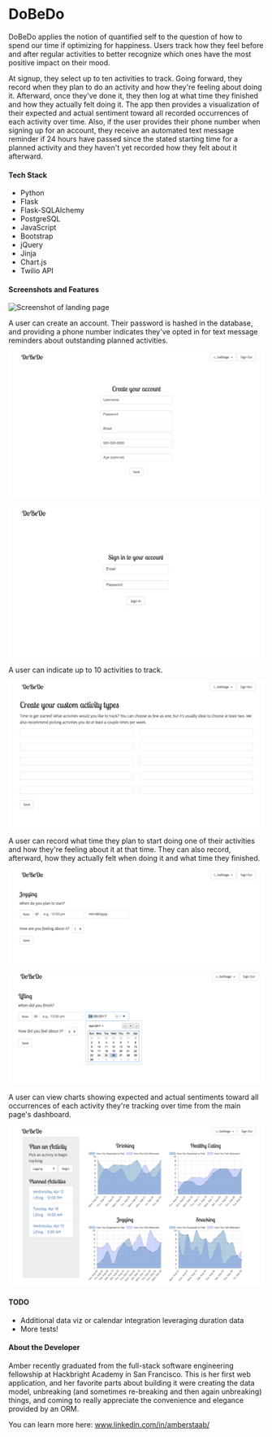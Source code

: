 DoBeDo
===========

DoBeDo applies the notion of quantified self to the question of how to spend our
time if optimizing for happiness. Users track how they feel before and after
regular activities to better recognize which ones have the most positive impact 
on their mood. 

At signup, they select up to ten activities to track. Going forward, they record 
when they plan to do an activity and how they're feeling about doing it. Afterward,
once they've done it, they then log at what time they finished and 
how they actually felt doing it. The app then provides a visualization of their 
expected and actual sentiment toward all recorded occurrences of each activity 
over time. Also, if the user provides their phone number when signing up for an 
account, they receive an automated text message reminder if 24 hours have passed
since the stated starting time for a planned activity and they haven't yet 
recorded how they felt about it afterward.

#### Tech Stack

- Python
- Flask
- Flask-SQLAlchemy
- PostgreSQL
- JavaScript
- Bootstrap
- jQuery
- Jinja
- Chart.js
- Twilio API

#### Screenshots and Features

![Screenshot of landing page](./screencaps/1_Landing_page.png)

A user can create an account. Their password is hashed in the database, and
providing a phone number indicates they've opted in for text message reminders
about outstanding planned activities.

![Screenshot of account creation page](./screencaps/2_Account_creation.png)

![Screenshot of sign-in page](./screencaps/3_Sign_in.png)

A user can indicate up to 10 activities to track.

![Screenshot of activity setup page](./screencaps/4_Activity_setup.png)

A user can record what time they plan to start doing one of their activities and
how they're feeling about it at that time. They can also record, afterward, how
they actually felt when doing it and what time they finished.

![Screenshot of Before_activity page](./screencaps/5_Before_activity.png)

![Screenshot of After_activity page](./screencaps/6_After_activity.png)

A user can view charts showing expected and actual sentiments toward all 
occurrences of each activity they're tracking over time from the main page's
dashboard.

![Screenshot of Dashboard page](./screencaps/7_Dashboard.png)

#### TODO

- Additional data viz or calendar integration leveraging duration data
- More tests!

#### About the Developer

Amber recently graduated from the full-stack software engineering fellowship at 
Hackbright Academy in San Francisco. This is her first web application, and 
her favorite parts about building it were creating the data model, unbreaking 
(and sometimes re-breaking and then again unbreaking) things, and coming to 
really appreciate the convenience and elegance provided by an ORM.

You can learn more here: www.linkedin.com/in/amberstaab/
